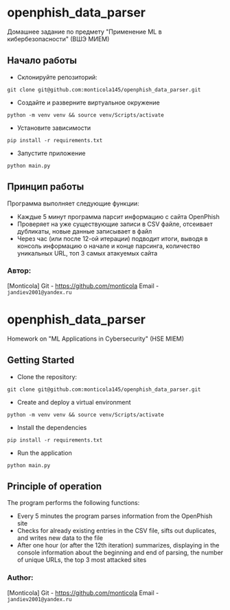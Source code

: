 # openphish_data_parser
Домашнее задание по предмету "Применение ML в кибербезопасности" (ВШЭ МИЕМ)

## Начало работы

- Склонируйте репозиторий:
```
git clone git@github.com:monticola145/openphish_data_parser.git
```
- Создайте и разверните виртуальное окружение
```
python -m venv venv && source venv/Scripts/activate
```
- Установите зависимости
```
pip install -r requirements.txt
```
- Запустите приложение
```
python main.py
```

## Принцип работы

Программа выполняет следующие функции:

- Каждые 5 минут программа парсит информацию с сайта OpenPhish
- Проверяет на уже существующие записи в CSV файле, отсеивает дубликаты, новые данные записывает в файл
- Через час (или после 12-ой итерации) подводит итоги, выводя в консоль информацию о начале и конце парсинга, количество уникальных URL, топ 3 самых атакуемых сайта

### Автор:

[Monticola]
Git - https://github.com/monticola
Email - ```jandiev2001@yandex.ru```


# openphish_data_parser
Homework on "ML Applications in Cybersecurity" (HSE MIEM)

## Getting Started

- Clone the repository:
```
git clone git@github.com:monticola145/openphish_data_parser.git
```
- Create and deploy a virtual environment
```
python -m venv venv && source venv/Scripts/activate
```
- Install the dependencies
```
pip install -r requirements.txt
```
- Run the application
```
python main.py
```

## Principle of operation

The program performs the following functions:

- Every 5 minutes the program parses information from the OpenPhish site
- Checks for already existing entries in the CSV file, sifts out duplicates, and writes new data to the file
- After one hour (or after the 12th iteration) summarizes, displaying in the console information about the beginning and end of parsing, the number of unique URLs, the top 3 most attacked sites

### Author:

[Monticola]
Git - https://github.com/monticola
Email - ``jandiev2001@yandex.ru``

